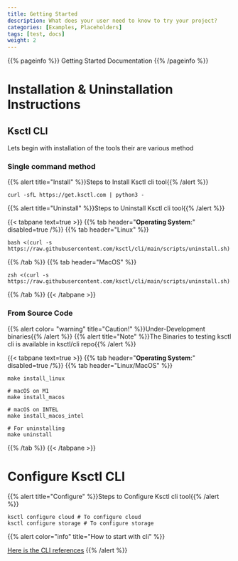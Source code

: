 ```yaml
---
title: Getting Started
description: What does your user need to know to try your project?
categories: [Examples, Placeholders]
tags: [test, docs]
weight: 2
---
```


{{% pageinfo %}}
Getting Started Documentation
{{% /pageinfo %}}

# Installation & Uninstallation Instructions

## Ksctl CLI
Lets begin with installation of the tools
their are various method

### Single command method

{{% alert title="Install" %}}Steps to Install Ksctl cli tool{{% /alert %}}

```shell
curl -sfL https://get.ksctl.com | python3 -
```

{{% alert title="Uninstall" %}}Steps to Uninstall Ksctl cli tool{{% /alert %}}

{{< tabpane text=true >}}
  {{% tab header="**Operating System**:" disabled=true /%}}
  {{% tab header="Linux" %}}
```shell
bash <(curl -s https://raw.githubusercontent.com/ksctl/cli/main/scripts/uninstall.sh)
```
  {{% /tab %}}
  {{% tab header="MacOS" %}}
```shell
zsh <(curl -s https://raw.githubusercontent.com/ksctl/cli/main/scripts/uninstall.sh)
```
  {{% /tab %}}
{{< /tabpane >}}


### From Source Code

{{% alert color= "warning" title="Caution!" %}}Under-Development binaries{{% /alert %}}
{{% alert title="Note" %}}The Binaries to testing ksctl cli is available in ksctl/cli repo{{% /alert %}}

{{< tabpane text=true >}}
  {{% tab header="**Operating System**:" disabled=true /%}}
  {{% tab header="Linux/MacOS" %}}
```shell
make install_linux

# macOS on M1
make install_macos

# macOS on INTEL
make install_macos_intel

# For uninstalling
make uninstall
```
  {{% /tab %}}
{{< /tabpane >}}


# Configure Ksctl CLI

{{% alert title="Configure" %}}Steps to Configure Ksctl cli tool{{% /alert %}}

```shell
ksctl configure cloud # To configure cloud
ksctl configure storage # To configure storage
```

{{% alert color="info" title="How to start with cli" %}}

[Here is the CLI references](/docs/reference/)
{{% /alert %}}
